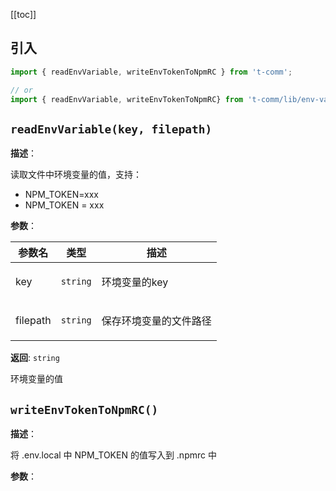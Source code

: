 [[toc]]

<h2>引入</h2>

```ts
import { readEnvVariable, writeEnvTokenToNpmRC } from 't-comm';

// or
import { readEnvVariable, writeEnvTokenToNpmRC} from 't-comm/lib/env-variable/index';
```


## `readEnvVariable(key, filepath)` 


**描述**：<p>读取文件中环境变量的值，支持：</p>
<ul>
<li>NPM_TOKEN=xxx</li>
<li>NPM_TOKEN = xxx</li>
</ul>

**参数**：


| 参数名 | 类型 | 描述 |
| --- | --- | --- |
| key | <code>string</code> | <p>环境变量的key</p> |
| filepath | <code>string</code> | <p>保存环境变量的文件路径</p> |

**返回**: <code>string</code><br>

<p>环境变量的值</p>

<a name="writeEnvTokenToNpmRC"></a>

## `writeEnvTokenToNpmRC()` 


**描述**：<p>将 .env.local 中 NPM_TOKEN 的值写入到 .npmrc 中</p>

**参数**：



